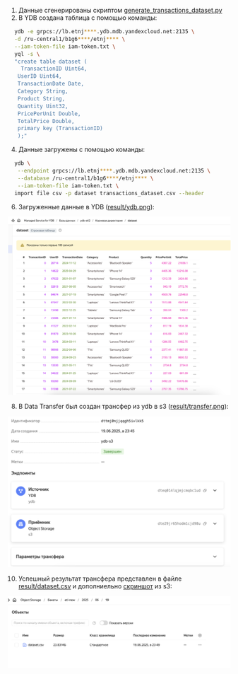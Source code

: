 1. Данные сгенерированы скриптом [generate_transactions_dataset.py](https://github.com/mvplatonova/hse_etl/blob/main/1.%20ydb_s3/generate_transactions_dataset.py)
2. В YDB создана таблица с помощью команды:
```bash
  ydb -e grpcs://lb.etnj****.ydb.mdb.yandexcloud.net:2135 \
  -d /ru-central1/b1g6****/etnj**** \
  --iam-token-file iam-token.txt \
  yql -s \
  "create table dataset ( 
    TransactionID Uint64, 
   UserID Uint64, 
   TransactionDate Date, 
   Category String, 
   Product String, 
   Quantity Uint32, 
   PricePerUnit Double, 
   TotalPrice Double, 
   primary key (TransactionID) 
   );"
```
4. Данные загружены с помощью команды:
```bash
  ydb \
   --endpoint grpcs://lb.etnj****.ydb.mdb.yandexcloud.net:2135 \
   --database /ru-central1/b1g6****/etnj**** \
   --iam-token-file iam-token.txt \
  import file csv -p dataset transactions_dataset.csv --header
```
6. Загруженные данные в YDB ([result/ydb.png](https://github.com/mvplatonova/hse_etl/blob/main/1.%20ydb_s3/result/ydb.png)):

<img src="https://raw.githubusercontent.com/mvplatonova/hse_etl/main/1.%20ydb_s3/result/ydb.png" alt="текст" width="750"/>

8. В Data Transfer был создан трансфер из ydb в s3 ([result/transfer.png](https://github.com/mvplatonova/hse_etl/blob/main/1.%20ydb_s3/result/transfer.png)):

<img src="https://raw.githubusercontent.com/mvplatonova/hse_etl/main/1.%20ydb_s3/result/transfer.png" alt="текст" width="750"/>

10. Успешный результат трансфера представлен в файле [result/dataset.csv](https://github.com/mvplatonova/hse_etl/blob/main/1.%20ydb_s3/result/dataset.csv) и дополниельно
 [скриншот](https://github.com/mvplatonova/hse_etl/blob/main/1.%20ydb_s3/result/s3.png) из s3:

<img src="https://raw.githubusercontent.com/mvplatonova/hse_etl/main/1.%20ydb_s3/result/s3.png" alt="текст" width="750"/>
